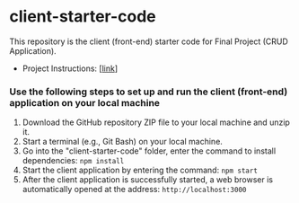 # client-starter-code

This repository is the client (front-end) starter code for Final Project (CRUD Application).
- Project Instructions: [[link](https://docs.google.com/document/d/1pdR-B9PstJ8vqCyTBULzv-pJdbYxwG7m/edit?rtpof=true&sd=true)]

### Use the following steps to set up and run the client (front-end) application on your local machine
1.	Download the GitHub repository ZIP file to your local machine and unzip it.
2. Start a terminal (e.g., Git Bash) on your local machine.
3.	Go into the "client-starter-code" folder, enter the command to install dependencies: `npm install` 
4.	Start the client application by entering the command: `npm start` 
5.	After the client application is successfully started, a web browser is automatically opened at the address: `http://localhost:3000` 
